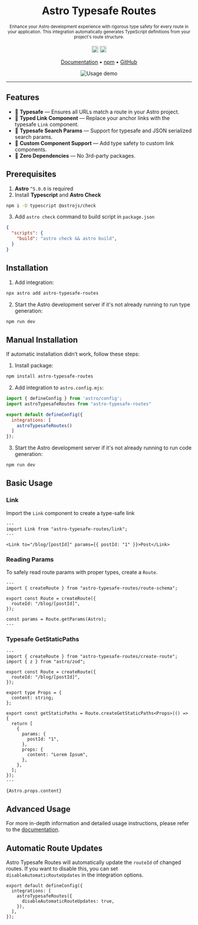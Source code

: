 <h1 align="center">Astro Typesafe Routes</h1>
<p align="center">
  <sub>Enhance your Astro development experience with rigorous type safety for every route in your application. This integration automatically generates TypeScript definitions from your project's route structure.
  </sub>
  <br />
  <br />
  <a href="https://www.npmjs.com/package/astro-typesafe-routes"><img src="https://badge.fury.io/js/astro-typesafe-routes.svg?icon=si%3Anpm" alt="npm version" height="18"></a>
  <a href="/LICENSE"><img src="https://img.shields.io/badge/License-MIT-blue" height="18" /></a>
</p>

<p align="center">
  <a href="https://astro-typesafe-routes-docs.vercel.app/">Documentation</a>
  •
  <a href="https://www.npmjs.com/package/astro-typesafe-routes">npm</a>
  •
  <a href="https://github.com/feelixe/astro-typesafe-routes">GitHub</a>
</p>

<div align="center">
  <img src="https://i.ibb.co/g3k4NfN/ezgif-4-b7d48fa603.gif" alt="Usage demo">
</div>

---


## Features
* 🛟 **Typesafe** — Ensures all URLs match a route in your Astro project.
* 🔗 **Typed Link Component** — Replace your anchor links with the typesafe `Link` component.
* 🔎 **Typesafe Search Params** — Support for typesafe and JSON serialized search params.
* 🧩 **Custom Component Support** — Add type safety to custom link components.
* 🤸 **Zero Dependencies** — No 3rd-party packages.

## Prerequisites
1. **Astro** `^5.0.0` is required
2. Install **Typescript** and **Astro Check**
```bash
npm i -D typescript @astrojs/check
```
3. Add `astro check` command to build script in `package.json`
```json
{
  "scripts": {
    "build": "astro check && astro build",
  }
}
```

## Installation
1. Add integration:
```bash
npx astro add astro-typesafe-routes
```
2. Start the Astro development server if it's not already running to run type generation:
```bash
npm run dev
```

## Manual Installation
If automatic installation didn’t work, follow these steps:
1. Install package:
```sh
npm install astro-typesafe-routes
```
2. Add integration to `astro.config.mjs`:
```javascript
import { defineConfig } from 'astro/config';
import astroTypesafeRoutes from "astro-typesafe-routes"

export default defineConfig({
  integrations: [
    astroTypesafeRoutes()
  ]
});
```
3. Start the Astro development server if it's not already running to run code generation:
```bash
npm run dev
```
## Basic Usage
### Link
Import the `Link` component to create a type-safe link
```tsx
---
import Link from "astro-typesafe-routes/link";
---

<Link to="/blog/[postId]" params={{ postId: "1" }}>Post</Link>
```

### Reading Params
To safely read route params with proper types, create a `Route`.
```tsx
---
import { createRoute } from "astro-typesafe-routes/route-schema";

export const Route = createRoute({
  routeId: "/blog/[postId]",
});

const params = Route.getParams(Astro);
---
```

### Typesafe GetStaticPaths
```tsx
---
import { createRoute } from "astro-typesafe-routes/create-route";
import { z } from "astro/zod";

export const Route = createRoute({
  routeId: "/blog/[postId]",
});

export type Props = {
  content: string;
};

export const getStaticPaths = Route.createGetStaticPaths<Props>(() => {
  return [
    {
      params: {
        postId: "1",
      },
      props: {
        content: "Lorem Ipsum",
      },
    },
  ];
});
---

{Astro.props.content}
```

## Advanced Usage
For more in-depth information and detailed usage instructions, please refer to the [documentation](https://astro-typesafe-routes-docs.vercel.app/).

## Automatic Route Updates
Astro Typesafe Routes will automatically update the `routeId` of changed routes. If you want to disable this, you can set `disableAutomaticRouteUpdates` in the integration options.
```tsx
export default defineConfig({
  integrations: [
    astroTypesafeRoutes({
      disableAutomaticRouteUpdates: true,
    }),
  ],
});
```
